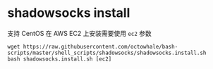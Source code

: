# shadowsocks install

支持 CentOS
在 AWS EC2 上安装需要使用 `ec2` 参数

```
wget https://raw.githubusercontent.com/octowhale/bash-scripts/master/shell_scripts/shadowsocks/shadowsocks.install.sh 
bash shadowsocks.install.sh [ec2]
```
